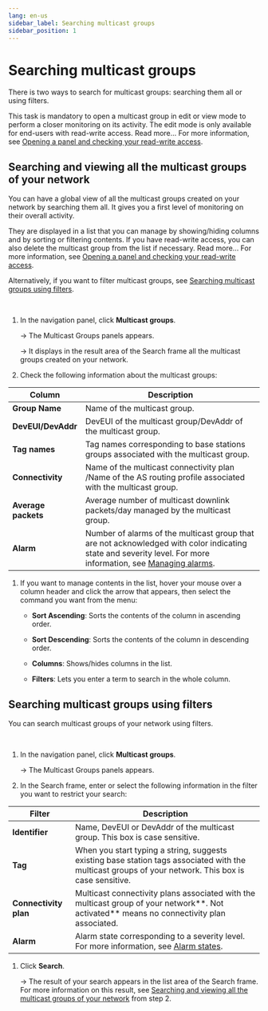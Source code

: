 ```yaml
---
lang: en-us
sidebar_label: Searching multicast groups
sidebar_position: 1
---
```


# Searching multicast groups

There is two ways to search for multicast groups: searching them all or
using filters.

This task is mandatory to open a multicast group in edit or view mode to
perform a closer monitoring on its activity. The edit mode is only
available for end-users with read-write access. Read more\... For more
information, see [Opening a panel and checking your read-write access](../use-interface.md#opening-a-panel-and-checking-your-read-write-access).

## Searching and viewing all the multicast groups of your network

You can have a global view of all the multicast groups created on your
network by searching them all. It gives you a first level of monitoring
on their overall activity.

They are displayed in a list that you can manage by showing/hiding
columns and by sorting or filtering contents. If you have read-write
access, you can also delete the multicast group from the list if
necessary. Read more\... For more information, see [Opening a panel and checking your read-write access](../use-interface.md#opening-a-panel-and-checking-your-read-write-access).

Alternatively, if you want to filter multicast groups, see [Searching multicast groups using filters](#searching-multicast-groups-using-filters).

 

1.  In the navigation panel, click **Multicast groups**.

    -\> The Multicast Groups panels appears.

    -\> It displays in the result area of the Search frame all the
    multicast groups created on your network.

2.  Check the following information about the multicast groups:

| Column              | Description                                                                                                                                                                                      |
|---------------------|--------------------------------------------------------------------------------------------------------------------------------------------------------------------------------------------------|
| **Group Name**      | Name of the multicast group.                                                                                                                                                                     |
| **DevEUI/DevAddr**  | DevEUI of the multicast group/DevAddr of the multicast group.                                                                                                                                    |
| **Tag names**       | Tag names corresponding to base stations groups associated with the multicast group.                                                                                                             |
| **Connectivity**    | Name of the multicast connectivity plan /Name of the AS routing profile associated with the multicast group.                                                                                     |
| **Average packets** | Average number of multicast downlink packets/day managed by the multicast group.                                                                                                                 |
| **Alarm**           | Number of alarms of the multicast group that are not acknowledged with color indicating state and severity level. For more information, see [Managing alarms](../manage-device-alarms/index.md). |

1.  If you want to manage contents in the list, hover your mouse over a
    column header and click the arrow that appears, then select the
    command you want from the menu:

    - **Sort Ascending**: Sorts the contents of the column in ascending
      order.

    - **Sort Descending**: Sorts the contents of the column in
      descending order.

    - **Columns**: Shows/hides columns in the list.

    - **Filters**: Lets you enter a term to search in the whole column.

## Searching multicast groups using filters

You can search multicast groups of your network using filters.

 

1.  In the navigation panel, click **Multicast groups**.

    -\> The Multicast Groups panels appears.

2.  In the Search frame, enter or select the following information in
    the filter you want to restrict your search:

| Filter                | Description                                                                                                                                           |
|-----------------------|-------------------------------------------------------------------------------------------------------------------------------------------------------|
| **Identifier**        | Name, DevEUI or DevAddr of the multicast group. This box is case sensitive.                                                                           |
| **Tag**               | When you start typing a string, suggests existing base station tags associated with the multicast groups of your network. This box is case sensitive. |
| **Connectivity plan** | Multicast connectivity plans associated with the multicast group of your network**. Not activated** means no connectivity plan associated.            |
| **Alarm**             | Alarm state corresponding to a severity level. For more information, see [Alarm states](../manage-device-alarms/index.md#alarm-states).               |

1.  Click **Search**.

    -\> The result of your search appears in the list area of the Search
    frame. For more information on this result, see [Searching and viewing all the multicast groups of your network](#searching-and-viewing-all-the-multicast-groups-of-your-network)
    from step 2.
